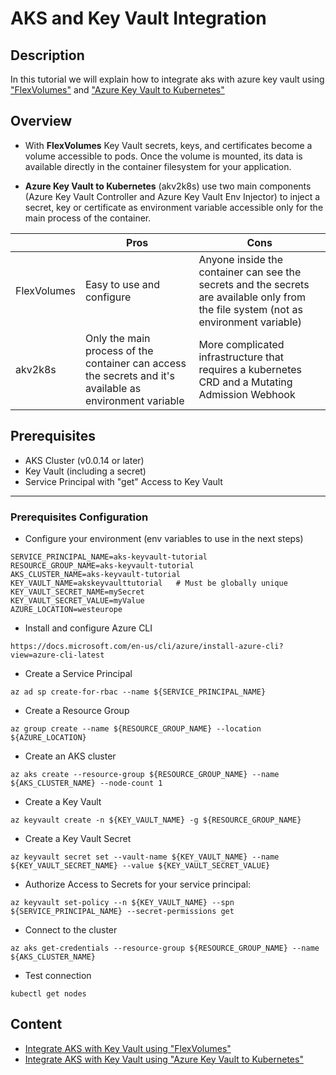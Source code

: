 # AKS and Key Vault Integration

## Description

In this tutorial we will explain how to integrate aks with azure key vault using ["FlexVolumes"](https://github.com/Azure/kubernetes-keyvault-flexvol) and ["Azure Key Vault to Kubernetes"](https://github.com/SparebankenVest/azure-key-vault-to-kubernetes)

## Overview

 - With **FlexVolumes** Key Vault secrets, keys, and certificates become a volume accessible to pods. Once the volume is mounted, its data is available directly in the container filesystem for your application.

 - **Azure Key Vault to Kubernetes** (akv2k8s) use two main components (Azure Key Vault Controller and Azure Key Vault Env Injector) to inject a secret, key or certificate as environment variable accessible only for the main process of the container.

|             | Pros                                                                                                     | Cons                                                                                                                                  |
|-------------|----------------------------------------------------------------------------------------------------------|---------------------------------------------------------------------------------------------------------------------------------------|
| FlexVolumes | Easy to use and configure                                                                                | Anyone inside the container can see the secrets and the secrets are available only from the file system (not as environment variable) |
| akv2k8s     | Only the main process of the container can access the secrets and it's available as environment variable | More complicated infrastructure that requires a kubernetes CRD and a Mutating Admission Webhook                                                                        |

## Prerequisites

 - AKS Cluster (v0.0.14 or later)
 - Key Vault (including a secret)
 - Service Principal with "get" Access to Key Vault

---

 ### Prerequisites Configuration

 - Configure your environment (env variables to use in the next steps)

 ```
 SERVICE_PRINCIPAL_NAME=aks-keyvault-tutorial
 RESOURCE_GROUP_NAME=aks-keyvault-tutorial
 AKS_CLUSTER_NAME=aks-keyvault-tutorial
 KEY_VAULT_NAME=akskeyvaulttutorial   # Must be globally unique
 KEY_VAULT_SECRET_NAME=mySecret
 KEY_VAULT_SECRET_VALUE=myValue
 AZURE_LOCATION=westeurope
 ```

 - Install and configure Azure CLI

 ```
 https://docs.microsoft.com/en-us/cli/azure/install-azure-cli?view=azure-cli-latest
 ```

- Create a Service Principal

 ```
 az ad sp create-for-rbac --name ${SERVICE_PRINCIPAL_NAME}
 ```

 - Create a Resource Group

 ```
 az group create --name ${RESOURCE_GROUP_NAME} --location ${AZURE_LOCATION}
 ```

 - Create an AKS cluster

 ```
 az aks create --resource-group ${RESOURCE_GROUP_NAME} --name ${AKS_CLUSTER_NAME} --node-count 1
 ```

 - Create a Key Vault
 
 ```
 az keyvault create -n ${KEY_VAULT_NAME} -g ${RESOURCE_GROUP_NAME}
 ```

 - Create a Key Vault Secret

 ```
 az keyvault secret set --vault-name ${KEY_VAULT_NAME} --name ${KEY_VAULT_SECRET_NAME} --value ${KEY_VAULT_SECRET_VALUE}
 ```

 - Authorize Access to Secrets for your service principal:

 ```
 az keyvault set-policy --n ${KEY_VAULT_NAME} --spn ${SERVICE_PRINCIPAL_NAME} --secret-permissions get 
 ```

 - Connect to the cluster

 ```
 az aks get-credentials --resource-group ${RESOURCE_GROUP_NAME} --name ${AKS_CLUSTER_NAME}
 ```

 - Test connection

 ```
 kubectl get nodes
 ```

## Content

 - [Integrate AKS with Key Vault using "FlexVolumes"](/flexvolume.md)
 - [Integrate AKS with Key Vault using "Azure Key Vault to Kubernetes"](/akv2k8s.md)
